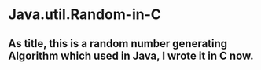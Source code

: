 # Java.util.Random-in-C
## As title, this is a random number generating Algorithm which used in Java, I wrote it in C now.
